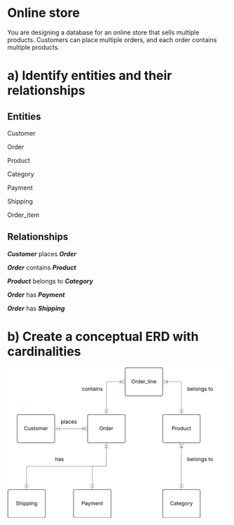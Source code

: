 # Online store
You are designing a database for an online store that sells multiple products. Customers can place multiple orders, and each order contains multiple products.

# a) Identify entities and their relationships

## Entities

Customer

Order

Product

Category

Payment

Shipping

Order_item

## Relationships

***Customer*** places ***Order***

***Order*** contains ***Product***

***Product*** belongs to ***Category***

***Order*** has ***Payment***

***Order*** has ***Shipping***


# b) Create a conceptual ERD with cardinalities

<img src = "../../assets/updated_exercise_4.png" width=600>
